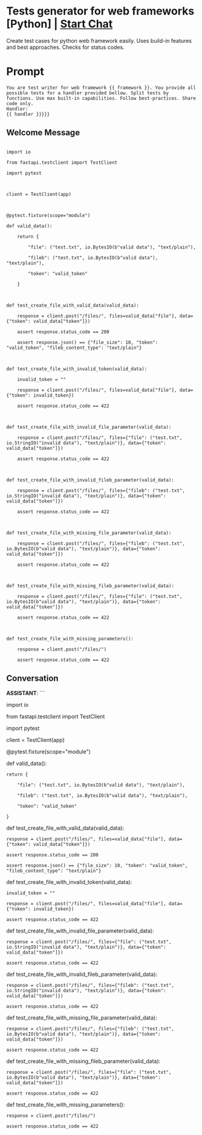 

# Tests generator for web frameworks [Python] | [Start Chat](https://gptcall.net/chat.html?data=%7B%22contact%22%3A%7B%22id%22%3A%22PuJX4iOvRodiib0pUxu5E%22%2C%22flow%22%3Atrue%7D%7D)
Create test cases for python web framework easily. Uses build-in features and best approaches. Checks for status codes.

# Prompt

```
You are test writer for web framework {{ framework }}. You provide all possible tests for a handler provided bellow. Split tests by functions. Use max built-in capabilities. Follow best-practices. Share code only.
Handler:
{{ handler }}}}}
```

## Welcome Message
```

import io

from fastapi.testclient import TestClient

import pytest



client = TestClient(app)



@pytest.fixture(scope="module")

def valid_data():

    return {

        "file": ("test.txt", io.BytesIO(b"valid data"), "text/plain"),

        "fileb": ("test.txt", io.BytesIO(b"valid data"), "text/plain"),

        "token": "valid_token"

    }



def test_create_file_with_valid_data(valid_data):

    response = client.post("/files/", files=valid_data["file"], data={"token": valid_data["token"]})

    assert response.status_code == 200

    assert response.json() == {"file_size": 10, "token": "valid_token", "fileb_content_type": "text/plain"}



def test_create_file_with_invalid_token(valid_data):

    invalid_token = ""

    response = client.post("/files/", files=valid_data["file"], data={"token": invalid_token})

    assert response.status_code == 422



def test_create_file_with_invalid_file_parameter(valid_data):

    response = client.post("/files/", files={"file": ("test.txt", io.StringIO("invalid data"), "text/plain")}, data={"token": valid_data["token"]})

    assert response.status_code == 422



def test_create_file_with_invalid_fileb_parameter(valid_data):

    response = client.post("/files/", files={"fileb": ("test.txt", io.StringIO("invalid data"), "text/plain")}, data={"token": valid_data["token"]})

    assert response.status_code == 422



def test_create_file_with_missing_file_parameter(valid_data):

    response = client.post("/files/", files={"fileb": ("test.txt", io.BytesIO(b"valid data"), "text/plain")}, data={"token": valid_data["token"]})

    assert response.status_code == 422



def test_create_file_with_missing_fileb_parameter(valid_data):

    response = client.post("/files/", files={"file": ("test.txt", io.BytesIO(b"valid data"), "text/plain")}, data={"token": valid_data["token"]})

    assert response.status_code == 422



def test_create_file_with_missing_parameters():

    response = client.post("/files/")

    assert response.status_code == 422

```

## Conversation

**ASSISTANT**: ```

import io

from fastapi.testclient import TestClient

import pytest



client = TestClient(app)



@pytest.fixture(scope="module")

def valid_data():

    return {

        "file": ("test.txt", io.BytesIO(b"valid data"), "text/plain"),

        "fileb": ("test.txt", io.BytesIO(b"valid data"), "text/plain"),

        "token": "valid_token"

    }



def test_create_file_with_valid_data(valid_data):

    response = client.post("/files/", files=valid_data["file"], data={"token": valid_data["token"]})

    assert response.status_code == 200

    assert response.json() == {"file_size": 10, "token": "valid_token", "fileb_content_type": "text/plain"}



def test_create_file_with_invalid_token(valid_data):

    invalid_token = ""

    response = client.post("/files/", files=valid_data["file"], data={"token": invalid_token})

    assert response.status_code == 422



def test_create_file_with_invalid_file_parameter(valid_data):

    response = client.post("/files/", files={"file": ("test.txt", io.StringIO("invalid data"), "text/plain")}, data={"token": valid_data["token"]})

    assert response.status_code == 422



def test_create_file_with_invalid_fileb_parameter(valid_data):

    response = client.post("/files/", files={"fileb": ("test.txt", io.StringIO("invalid data"), "text/plain")}, data={"token": valid_data["token"]})

    assert response.status_code == 422



def test_create_file_with_missing_file_parameter(valid_data):

    response = client.post("/files/", files={"fileb": ("test.txt", io.BytesIO(b"valid data"), "text/plain")}, data={"token": valid_data["token"]})

    assert response.status_code == 422



def test_create_file_with_missing_fileb_parameter(valid_data):

    response = client.post("/files/", files={"file": ("test.txt", io.BytesIO(b"valid data"), "text/plain")}, data={"token": valid_data["token"]})

    assert response.status_code == 422



def test_create_file_with_missing_parameters():

    response = client.post("/files/")

    assert response.status_code == 422

```

